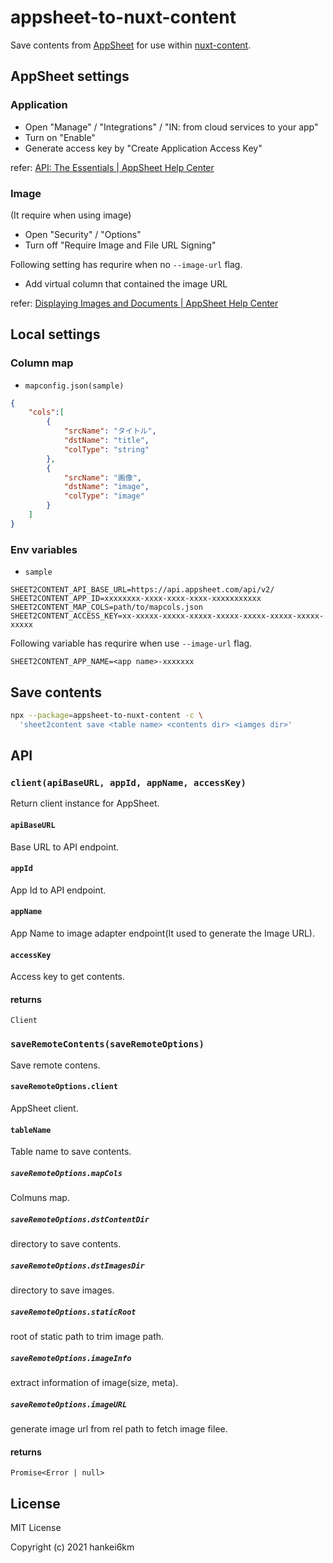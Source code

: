 # appsheet-to-nuxt-content

Save contents from [AppSheet](https://www.appsheet.com/) for use within  [nuxt-content](https://content.nuxtjs.org/).

## AppSheet settings

### Application

- Open "Manage" / "Integrations" / "IN: from cloud services to your app"
- Turn on "Enable"
- Generate access key by "Create Application Access Key"

refer: [API: The Essentials | AppSheet Help Center](https://help.appsheet.com/en/articles/1979966-api-the-essentials)

### Image
(It require when using image)

- Open "Security" / "Options"
- Turn off "Require Image and File URL Signing"

Following setting has requrire when no `--image-url` flag.

- Add virtual column that contained the image URL

refer: [Displaying Images and Documents | AppSheet Help Center](https://help.appsheet.com/en/articles/961605-displaying-images-and-documents)


## Local settings

### Column map

- `mapconfig.json(sample)`

```json
{
    "cols":[
        {
            "srcName": "タイトル",
            "dstName": "title",
            "colType": "string"
        },
        {
            "srcName": "画像",
            "dstName": "image",
            "colType": "image"
        }
    ]
}
```

### Env variables

- `sample`

```
SHEET2CONTENT_API_BASE_URL=https://api.appsheet.com/api/v2/
SHEET2CONTENT_APP_ID=xxxxxxxx-xxxx-xxxx-xxxx-xxxxxxxxxxx
SHEET2CONTENT_MAP_COLS=path/to/mapcols.json
SHEET2CONTENT_ACCESS_KEY=xx-xxxxx-xxxxx-xxxxx-xxxxx-xxxxx-xxxxx-xxxxx-xxxxx
```

Following variable has requrire when use `--image-url` flag.

```
SHEET2CONTENT_APP_NAME=<app name>-xxxxxxx
```

## Save contents

```bash
npx --package=appsheet-to-nuxt-content -c \
  'sheet2content save <table name> <contents dir> <iamges dir>'
```

## API

### `client(apiBaseURL, appId, appName, accessKey)`

Return client instance for AppSheet. 

#### `apiBaseURL`

Base URL to API endpoint.

#### `appId`

App Id to API endpoint.

#### `appName`

App Name to image adapter endpoint(It used to generate the Image URL).

#### `accessKey`

Access key to get contents.

#### returns

`Client`
 

### `saveRemoteContents(saveRemoteOptions)`

Save remote contens.

#### `saveRemoteOptions.client`

AppSheet client.

#### `tableName`

Table name to save contents.

##### `saveRemoteOptions.mapCols`

Colmuns map.

##### `saveRemoteOptions.dstContentDir`
 
directory to save contents.

##### `saveRemoteOptions.dstImagesDir`
 
directory to save images.

##### `saveRemoteOptions.staticRoot`
 
root of static path to trim image path.

##### `saveRemoteOptions.imageInfo`
 
extract information of image(size, meta).

##### `saveRemoteOptions.imageURL`
 
generate image url from rel path to fetch image filee.

#### returns

`Promise<Error | null>`


## License

MIT License

Copyright (c) 2021 hankei6km


